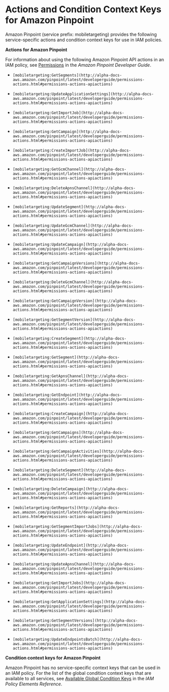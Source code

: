 # Actions and Condition Context Keys for Amazon Pinpoint<a name="list_mobiletargeting"></a>

Amazon Pinpoint \(service prefix: mobiletargeting\) provides the following service\-specific actions and condition context keys for use in IAM policies\.

**Actions for Amazon Pinpoint**

For information about using the following Amazon Pinpoint API actions in an IAM policy, see [Permissions](http://alpha-docs-aws.amazon.com/pinpoint/latest/developerguide/permissions.html) in the *Amazon Pinpoint Developer Guide*\.

+ `[mobiletargeting:GetSegments](http://alpha-docs-aws.amazon.com/pinpoint/latest/developerguide/permissions-actions.html#permissions-actions-apiactions)`

+ `[mobiletargeting:UpdateApplicationSettings](http://alpha-docs-aws.amazon.com/pinpoint/latest/developerguide/permissions-actions.html#permissions-actions-apiactions)`

+ `[mobiletargeting:GetImportJob](http://alpha-docs-aws.amazon.com/pinpoint/latest/developerguide/permissions-actions.html#permissions-actions-apiactions)`

+ `[mobiletargeting:GetCampaign](http://alpha-docs-aws.amazon.com/pinpoint/latest/developerguide/permissions-actions.html#permissions-actions-apiactions)`

+ `[mobiletargeting:CreateImportJob](http://alpha-docs-aws.amazon.com/pinpoint/latest/developerguide/permissions-actions.html#permissions-actions-apiactions)`

+ `[mobiletargeting:GetGcmChannel](http://alpha-docs-aws.amazon.com/pinpoint/latest/developerguide/permissions-actions.html#permissions-actions-apiactions)`

+ `[mobiletargeting:DeleteApnsChannel](http://alpha-docs-aws.amazon.com/pinpoint/latest/developerguide/permissions-actions.html#permissions-actions-apiactions)`

+ `[mobiletargeting:UpdateSegment](http://alpha-docs-aws.amazon.com/pinpoint/latest/developerguide/permissions-actions.html#permissions-actions-apiactions)`

+ `[mobiletargeting:UpdateGcmChannel](http://alpha-docs-aws.amazon.com/pinpoint/latest/developerguide/permissions-actions.html#permissions-actions-apiactions)`

+ `[mobiletargeting:UpdateCampaign](http://alpha-docs-aws.amazon.com/pinpoint/latest/developerguide/permissions-actions.html#permissions-actions-apiactions)`

+ `[mobiletargeting:GetCampaignVersions](http://alpha-docs-aws.amazon.com/pinpoint/latest/developerguide/permissions-actions.html#permissions-actions-apiactions)`

+ `[mobiletargeting:DeleteGcmChannel](http://alpha-docs-aws.amazon.com/pinpoint/latest/developerguide/permissions-actions.html#permissions-actions-apiactions)`

+ `[mobiletargeting:GetCampaignVersion](http://alpha-docs-aws.amazon.com/pinpoint/latest/developerguide/permissions-actions.html#permissions-actions-apiactions)`

+ `[mobiletargeting:GetSegmentVersion](http://alpha-docs-aws.amazon.com/pinpoint/latest/developerguide/permissions-actions.html#permissions-actions-apiactions)`

+ `[mobiletargeting:CreateSegment](http://alpha-docs-aws.amazon.com/pinpoint/latest/developerguide/permissions-actions.html#permissions-actions-apiactions)`

+ `[mobiletargeting:GetSegment](http://alpha-docs-aws.amazon.com/pinpoint/latest/developerguide/permissions-actions.html#permissions-actions-apiactions)`

+ `[mobiletargeting:GetApnsChannel](http://alpha-docs-aws.amazon.com/pinpoint/latest/developerguide/permissions-actions.html#permissions-actions-apiactions)`

+ `[mobiletargeting:GetEndpoint](http://alpha-docs-aws.amazon.com/pinpoint/latest/developerguide/permissions-actions.html#permissions-actions-apiactions)`

+ `[mobiletargeting:CreateCampaign](http://alpha-docs-aws.amazon.com/pinpoint/latest/developerguide/permissions-actions.html#permissions-actions-apiactions)`

+ `[mobiletargeting:GetCampaigns](http://alpha-docs-aws.amazon.com/pinpoint/latest/developerguide/permissions-actions.html#permissions-actions-apiactions)`

+ `[mobiletargeting:GetCampaignActivities](http://alpha-docs-aws.amazon.com/pinpoint/latest/developerguide/permissions-actions.html#permissions-actions-apiactions)`

+ `[mobiletargeting:DeleteSegment](http://alpha-docs-aws.amazon.com/pinpoint/latest/developerguide/permissions-actions.html#permissions-actions-apiactions)`

+ `[mobiletargeting:DeleteCampaign](http://alpha-docs-aws.amazon.com/pinpoint/latest/developerguide/permissions-actions.html#permissions-actions-apiactions)`

+ `[mobiletargeting:GetReports](http://alpha-docs-aws.amazon.com/pinpoint/latest/developerguide/permissions-actions.html#permissions-actions-apiactions)`

+ `[mobiletargeting:GetSegmentImportJobs](http://alpha-docs-aws.amazon.com/pinpoint/latest/developerguide/permissions-actions.html#permissions-actions-apiactions)`

+ `[mobiletargeting:UpdateEndpoint](http://alpha-docs-aws.amazon.com/pinpoint/latest/developerguide/permissions-actions.html#permissions-actions-apiactions)`

+ `[mobiletargeting:UpdateApnsChannel](http://alpha-docs-aws.amazon.com/pinpoint/latest/developerguide/permissions-actions.html#permissions-actions-apiactions)`

+ `[mobiletargeting:GetImportJobs](http://alpha-docs-aws.amazon.com/pinpoint/latest/developerguide/permissions-actions.html#permissions-actions-apiactions)`

+ `[mobiletargeting:GetApplicationSettings](http://alpha-docs-aws.amazon.com/pinpoint/latest/developerguide/permissions-actions.html#permissions-actions-apiactions)`

+ `[mobiletargeting:GetSegmentVersions](http://alpha-docs-aws.amazon.com/pinpoint/latest/developerguide/permissions-actions.html#permissions-actions-apiactions)`

+ `[mobiletargeting:UpdateEndpointsBatch](http://alpha-docs-aws.amazon.com/pinpoint/latest/developerguide/permissions-actions.html#permissions-actions-apiactions)`

**Condition context keys for Amazon Pinpoint**

Amazon Pinpoint has no service\-specific context keys that can be used in an IAM policy\. For the list of the global condition context keys that are available to all services, see [Available Global Condition Keys](reference_policies_condition-keys.md#AvailableKeys) in the *IAM Policy Elements Reference*\.